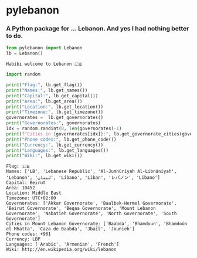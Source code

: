 # pylebanon 
### A  Python package for ... Lebanon. And yes I had nothing better to do.


```python
from pylebanon import Lebanon
lb = Lebanon()
```

    Habibi welcome to Lebanon 🇱🇧



```python
import random 

print("Flag:", lb.get_flag())
print("Names:", lb.get_names())
print("Capital:", lb.get_capital())
print("Area:", lb.get_area())
print("Location:", lb.get_location())
print("Timezone:", lb.get_timezone())
governorates =  lb.get_governorates()
print("Governorates:", governorates)
idx = random.randint(0, len(governorates)-1)
print(f"Cities in {governorates[idx]}:", lb.get_governorate_cities(governorates[idx]))
print("Phone codes:", lb.get_phone_code())
print("Currency:", lb.get_currency())
print("Languages:", lb.get_languages())
print("Wiki:", lb.get_wiki())
```

    Flag: 🇱🇧
    Names: ['LB', 'Lebanese Republic', 'Al-Jumhūrīyah Al-Libnānīyah', 'Lebanon', 'لبنان', 'Líbano', 'Liban', 'レバノン', 'Libano']
    Capital: Beirut
    Area: 10452
    Location: Middle East
    Timezone: UTC+02:00
    Governorates: ['Akkar Governorate', 'Baalbek-Hermel Governorate', 'Beirut Governorate', 'Beqaa Governorate', 'Mount Lebanon Governorate', 'Nabatieh Governorate', 'North Governorate', 'South Governorate']
    Cities in Mount Lebanon Governorate: ['Baabda', 'Bhamdoun', 'Bhamdoûn el Mhatta', 'Caza de Baabda', 'Jbaïl', 'Jounieh']
    Phone codes: +961
    Currency: LBP
    Languages: ['Arabic', 'Armenian', 'French']
    Wiki: http://en.wikipedia.org/wiki/lebanon

